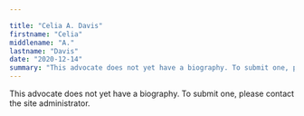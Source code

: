 ```yaml
---

title: "Celia A. Davis"
firstname: "Celia"
middlename: "A."
lastname: "Davis"
date: "2020-12-14"
summary: "This advocate does not yet have a biography. To submit one, please contact the site administrator."
---
```

This advocate does not yet have a biography. To submit one, please contact the site administrator.

